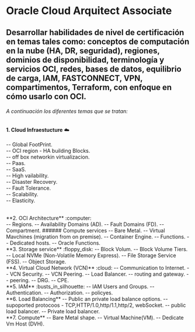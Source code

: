 # Oracle Cloud Arquitect Associate
## Desarrollar habilidades de nivel de certificación en temas tales como: conceptos de computación en la nube (HA, DR, seguridad), regiones, dominios de disponibilidad, terminología y servicios OCI, redes, bases de datos, equilibrio de carga, IAM, FASTCONNECT, VPN, compartimentos, Terraform, con enfoque en cómo usarlo con OCI.
###### A continuación los diferentes temas que se tratan:
**1. Cloud Infraestucture** :cloud:  
<br/>
-- Global FootPrint.  
-- OCI region - HA building Blocks.  
-- off box networkin virtualizacion.    
-- Paas.  
-- SaaS.  
-- High vailability.  
-- Disaster Recovery.  
-- Fault Tolerance.  
-- Scalability.  
-- Elasticity. 

 
<br/>
**2. OCI Architecture** :computer:  
<br/>
-- Regions.  
-- Availability Domains (AD).  
-- Fault Domains (FD).  
-- Compartment.  
###### Compute services  
-- Bare Metal.  
-- Virtual Mavchines (migration from on premise).  
-- Container Engine.    
-- Functions.  
-- Dedicated hosts.  
-- Oracle Functions.  
<br/>
**3. Storage service** :floppy_disk:  
-- Block Volum.  
-- Block Volume Tiers.    
-- Local NVMe (Non-Volatile Memory Express).  
-- File Storage Service (FSS).  
-- Object Storage.  
<br/>
**4. Virtual Cloud Network (VCN)** :cloud:  
-- Communication to Internet.  
-- VCN Security.  
-- VCN Peering.  
-- Load Balancer.
-- routing and gateway.  
-- peering.  
-- DRG.  
-- CPE.    
<br/>
**5. IAM** :busts_in_silhouette:    
-- IAM Users and Groups.    
-- Authentication.   
-- Authorization.  
-- policyes.  
<br/>
**6. Load Balancing** 
-- Public an private load balance options.  
-- supoported protocoos - TCP,HTTP/1.0,http/1.1,http/2, webSocket. 
-- public load balancer.
-- Private load balancer.
<br/>
**7. Compute**  
-- Bare Metal shape.
-- Virtual Machine(VM).
-- Dedicate Vm Host (DVH).
